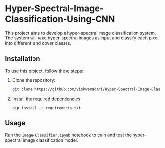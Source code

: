 # Hyper-Spectral-Image-Classification-Using-CNN

This project aims to develop a hyper-spectral image classification system. The system will take hyper-spectral images as input and classify each pixel into different land cover classes.

## Installation

To use this project, follow these steps:

1. Clone the repository:

    ```bash
    git clone https://github.com/Vishwamadari/Hyper-Spectral-Image-Classification-Using-CNN
    ```

2. Install the required dependencies:

    ```bash
    pip install -r requirements.txt
    ```

## Usage

Run the `Image-Classifier.ipynb` notebook to train and test the hyper-spectral image classification model.
